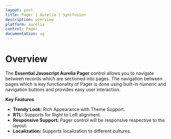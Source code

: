 ```yaml
---
layout: post
title: Pager | Aurelia | Syncfusion
description: overview
platform: aurelia
control: Pager
documentation: ug
---
```


# Overview

The **Essential Javascript Aurelia Pager** control allows you to navigate between records which are sectioned into pages. The navigation between pages which is key functionality of Pager is done using built-in numeric and navigation buttons and provides easy user interaction.

**Key Features**

* **Trendy Look:** Rich Appearance with Theme Support.
* **RTL:** Supports for Right to Left alignment.
* **Responsive Support:** Pager control will be responsive respective to the layout.
* **Localization:** Supports localization to different cultures.